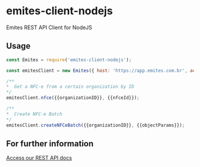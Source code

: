 # emites-client-nodejs
Emites REST API Client for NodeJS

## Usage
```javascript
const Emites = require('emites-client-nodejs');

const emitesClient = new Emites({ host: 'https://app.emites.com.br', access_token: '...'});

/**
*  Get a NFC-e from a certain organization by ID
*/
emitesClient.nfce({{organizationID}}, {{nfceId}});

/**
*  Create NFC-e Batch
*/
emitesClient.createNFCeBatch({{organizationID}}, {{objectParams}});
```
## For further information

[Access our REST API docs](https://myfreecomm.github.io/emites-api-docs)
